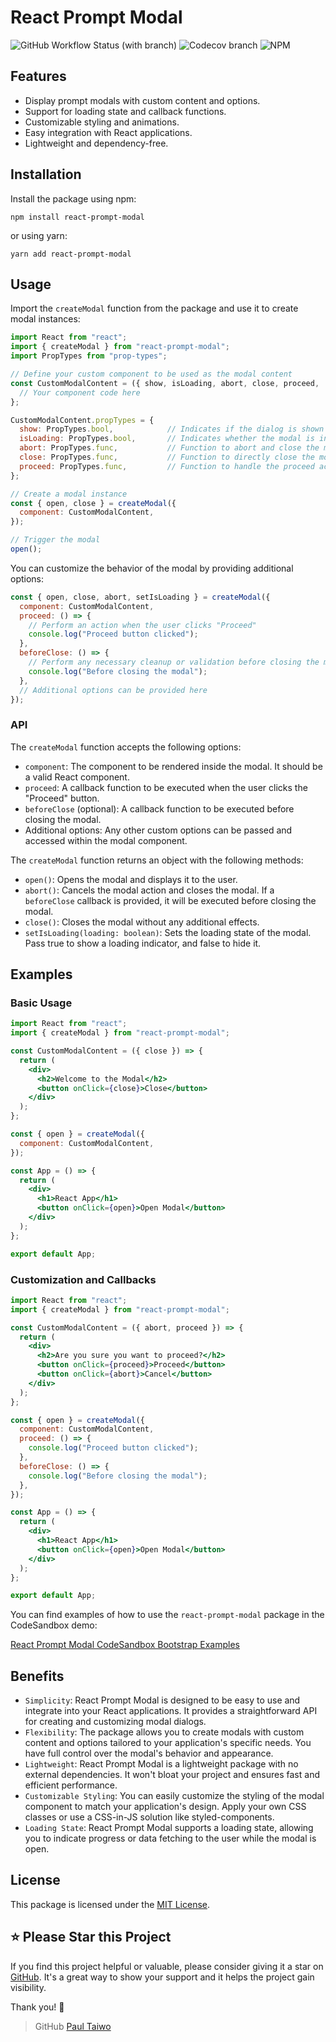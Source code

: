 # React Prompt Modal

![GitHub Workflow Status (with branch)](https://img.shields.io/github/actions/workflow/status/Paul-Taiwo/react-prompt-modal/test.yml?branch=main) ![Codecov branch](https://img.shields.io/codecov/c/github/Paul-Taiwo/react-prompt-modal/main?token=AyCugoDQmt) ![NPM](https://img.shields.io/npm/l/react-prompt-modal)

## Features

- Display prompt modals with custom content and options.
- Support for loading state and callback functions.
- Customizable styling and animations.
- Easy integration with React applications.
- Lightweight and dependency-free.

## Installation

Install the package using npm:

```npm install react-prompt-modal```

or using yarn:

```yarn add react-prompt-modal```

## Usage

Import the `createModal` function from the package and use it to create modal instances:


```jsx
import React from "react";
import { createModal } from "react-prompt-modal";
import PropTypes from "prop-types";

// Define your custom component to be used as the modal content
const CustomModalContent = ({ show, isLoading, abort, close, proceed, ...others }) => {
  // Your component code here
};

CustomModalContent.propTypes = {
  show: PropTypes.bool,            // Indicates if the dialog is shown or not (from react-prompt-modal)
  isLoading: PropTypes.bool,       // Indicates whether the modal is in a loading state (from react-prompt-modal)
  abort: PropTypes.func,           // Function to abort and close the modal, triggering any before-close effects if specified (from react-prompt-modal)
  close: PropTypes.func,           // Function to directly close the modal without any additional effects (from react-prompt-modal)
  proceed: PropTypes.func,         // Function to handle the proceed action in the modal (from react-prompt-modal)
};

// Create a modal instance
const { open, close } = createModal({
  component: CustomModalContent,
});

// Trigger the modal
open();
```
You can customize the behavior of the modal by providing additional options:

```jsx
const { open, close, abort, setIsLoading } = createModal({
  component: CustomModalContent,
  proceed: () => {
    // Perform an action when the user clicks "Proceed"
    console.log("Proceed button clicked");
  },
  beforeClose: () => {
    // Perform any necessary cleanup or validation before closing the modal
    console.log("Before closing the modal");
  },
  // Additional options can be provided here
});
```

### API

The `createModal` function accepts the following options:

- `component`: The component to be rendered inside the modal. It should be a valid React component.
- `proceed`: A callback function to be executed when the user clicks the "Proceed" button.
- `beforeClose` (optional): A callback function to be executed before closing the modal.
- Additional options: Any other custom options can be passed and accessed within the modal component.

The `createModal` function returns an object with the following methods:

- `open()`: Opens the modal and displays it to the user.
- `abort()`: Cancels the modal action and closes the modal. If a `beforeClose` callback is provided, it will be executed before closing the modal.
- `close()`: Closes the modal without any additional effects.
- `setIsLoading(loading: boolean)`: Sets the loading state of the modal. Pass true to show a loading indicator, and false to hide it.

## Examples

### Basic Usage

```jsx
import React from "react";
import { createModal } from "react-prompt-modal";

const CustomModalContent = ({ close }) => {
  return (
    <div>
      <h2>Welcome to the Modal</h2>
      <button onClick={close}>Close</button>
    </div>
  );
};

const { open } = createModal({
  component: CustomModalContent,
});

const App = () => {
  return (
    <div>
      <h1>React App</h1>
      <button onClick={open}>Open Modal</button>
    </div>
  );
};

export default App;
```

### Customization and Callbacks

```jsx
import React from "react";
import { createModal } from "react-prompt-modal";

const CustomModalContent = ({ abort, proceed }) => {
  return (
    <div>
      <h2>Are you sure you want to proceed?</h2>
      <button onClick={proceed}>Proceed</button>
      <button onClick={abort}>Cancel</button>
    </div>
  );
};

const { open } = createModal({
  component: CustomModalContent,
  proceed: () => {
    console.log("Proceed button clicked");
  },
  beforeClose: () => {
    console.log("Before closing the modal");
  },
});

const App = () => {
  return (
    <div>
      <h1>React App</h1>
      <button onClick={open}>Open Modal</button>
    </div>
  );
};

export default App;
```

You can find examples of how to use the `react-prompt-modal` package in the CodeSandbox demo:

[React Prompt Modal CodeSandbox Bootstrap Examples](https://codesandbox.io/embed/react-prompt-modal-bootstrap-example-grh8pl?autoresize=1&expanddevtools=1&fontsize=14&hidenavigation=1&theme=dark&view=preview)

## Benefits

- `Simplicity`: React Prompt Modal is designed to be easy to use and integrate into your React applications. It provides a straightforward API for creating and customizing modal dialogs.
- `Flexibility`: The package allows you to create modals with custom content and options tailored to your application's specific needs. You have full control over the modal's behavior and appearance.
- `Lightweight`: React Prompt Modal is a lightweight package with no external dependencies. It won't bloat your project and ensures fast and efficient performance.
- `Customizable Styling`: You can easily customize the styling of the modal component to match your application's design. Apply your own CSS classes or use a CSS-in-JS solution like styled-components.
- `Loading State`: React Prompt Modal supports a loading state, allowing you to indicate progress or data fetching to the user while the modal is open.

## License

This package is licensed under the [MIT License](https://opensource.org/licenses/MIT).

## ⭐️ Please Star this Project

If you find this project helpful or valuable, please consider giving it a star on [GitHub](https://github.com/Paul-Taiwo/react-prompt-modal). It's a great way to show your support and it helps the project gain visibility.

Thank you! 🌟

> GitHub [Paul Taiwo](https://github.com/paul-taiwo)
